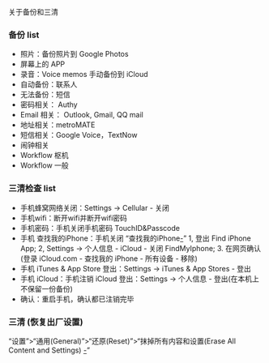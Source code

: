
关于备份和三清

### 备份 list

- 照片：备份照片到 Google Photos 
- 屏幕上的 APP
- 录音：Voice memos 手动备份到 iCloud
- 自动备份：联系人
- 无法备份：短信
- 密码相关： Authy
- Email 相关： Outlook, Gmail, QQ mail 
- 地址相关：metroMATE
- 短信相关：Google Voice，TextNow
- 闹钟相关
- Workflow 枢机
- Workflow 一般

### 三清检查 list

- 手机蜂窝网络关闭：Settings -> Cellular - 关闭
- 手机wifi：断开wifi并断开wifi密码 
- 手机密码：手机关闭手机密码 TouchID&Passcode
- 手机 查找我的iPhone：手机关闭 “查找我的iPhone[-](https://support.apple.com/zh-cn/HT201441)” 
1, 登出 Find iPhone App; 2, Settings -> 个人信息 - iCloud - 关闭 FindMyIphone; 3. 在网页确认 (登录 iCloud.com - 查找我的 iPhone - 所有设备 - 移除)
- 手机 iTunes & App Store 登出：Settings -> iTunes & App Stores - 登出
- 手机 iCloud：手机注销 iCloud 登出：Settings -> 个人信息 - 登出(在本机上不保留一份备份)
- 确认：重启手机，确认都已注销完毕

### 三清 (恢复出厂设置)

“设置”>“通用(General)”>“还原(Reset)”>“抹掉所有内容和设置(Erase All Content and Settings) [-](https://support.apple.com/zh-cn/ht201274)”


